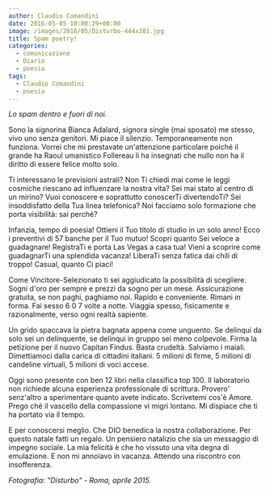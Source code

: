 ```yaml
---
author: Claudio Comandini
date: 2016-05-05 10:00:29+00:00 
image: /images/2016/05/Disturbo-444x381.jpg 
title: Spam poetry! 
categories: 
  - comunicazione 
  - Diario 
  - poesia 
tags: 
  - Claudio Comandini 
  - poesia
---
```


*Lo spam dentro e fuori di noi.*

Sono la signorina Bianca Adalard, signora single (mai sposato) me stesso, vivo uno senza genitori. Mi piace il silenzio. Temporaneamente non funziona. Vorrei che mi prestavate un'attenzione particolare poiché il grande ha Raoul umanistico Follereau li ha insegnati che nullo non ha il diritto di essere felice molto solo.

Ti interessano le previsioni astrali? Non Ti chiedi mai come le leggi cosmiche riescano ad influenzare la nostra vita? Sei mai stato al centro di un mirino? Vuoi conoscere e soprattutto conoscerTi divertendoTi? Sei insoddisfatto della Tua linea telefonica? Noi facciamo solo formazione che porta visibilità: sai perché?

Infanzia, tempo di poesia! Ottieni il Tuo titolo di studio in un solo anno! Ecco i preventivi di 57 banche per il Tuo mutuo! Scopri quanto Sei veloce a guadagnare! RegistraTi e porta Las Vegas a casa tua! Vieni a scoprire come guadagnarTi una splendida vacanza! LiberaTi senza fatica dai chili di troppo! Casual, quanto Ci piaci!

Come Vincitore-Selezionato ti sei aggiudicato la possibilità di scegliere. Sogni d'oro per sempre e prezzi da sogno per un mese. Assicurazione gratuita, se non paghi, paghiamo noi. Rapido e conveniente. Rimani in forma. Fai sesso 6 0 7 volte a notte. Viaggia spesso, fisicamente e razionalmente, verso ogni realtà sapiente.

Un grido spaccava la pietra bagnata appena come unguento. Se delinqui da solo sei un delinquente, se delinqui in gruppo sei meno colpevole. Firma la petizione per il nuovo Capitan Findus. Basta crudeltà. Salviamo i maiali. Dimettiamoci dalla carica di cittadini italiani. 5 milioni di firme, 5 milioni di candeline virtuali, 5 milioni di voci accese.

Oggi sono presente con ben 12 libri nella classifica top 100. Il laboratorio non richiede alcuna esperienza professionale di scrittura. Provero' senz'altro a sperimentare quanto avete indicato. Scrivetemi cos'è Amore. Prego ché il vascello della compassione vi migri lontano. Mi dispiace che ti ha portato via il tempo.

E per conoscersi meglio. Che DIO benedica la nostra collaborazione. Per questo natale fatti un regalo. Un pensiero natalizio che sia un messaggio di impegno sociale. La mia felicità è che ho vissuto una vita degna di emulazione. E non mi annoiavo in vacanza. Attendo una riscontro con insofferenza.

*Fotografia: "Disturbo" - Roma, aprile 2015.*
